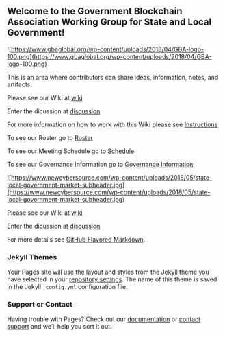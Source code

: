 ## Welcome to the Government Blockchain Association Working Group for State and Local Government!

![https://www.gbaglobal.org/wp-content/uploads/2018/04/GBA-logo-100.png](https://www.gbaglobal.org/wp-content/uploads/2018/04/GBA-logo-100.png)


This is an area where contributors can share ideas, information, notes, and artifacts.

Please see our Wiki at [wiki](https://github.com/Projectbits/gba-wg-state-local/wiki)

Enter the dicussion at [discussion](https://github.com/Projectbits/gba-wg-state-local/discussions)

For more information on how to work with this Wiki please see [Instructions](Instructions)

To see our Roster go to [Roster](Roster)

To see our Meeting Schedule go to [Schedule](Schedule)

To see our Governance Information go to [Governance Information](Governance-Information)

![https://www.newcybersource.com/wp-content/uploads/2018/05/state-local-government-market-subheader.jpg](https://www.newcybersource.com/wp-content/uploads/2018/05/state-local-government-market-subheader.jpg)


Please see our Wiki at [wiki](https://github.com/Projectbits/gba-wg-state-local/wiki)

Enter the dicussion at [discussion](https://github.com/Projectbits/gba-wg-state-local/discussions)


For more details see [GitHub Flavored Markdown](https://guides.github.com/features/mastering-markdown/).

### Jekyll Themes

Your Pages site will use the layout and styles from the Jekyll theme you have selected in your [repository settings](https://github.com/Projectbits/gba-wg-state-local/settings/pages). The name of this theme is saved in the Jekyll `_config.yml` configuration file.

### Support or Contact

Having trouble with Pages? Check out our [documentation](https://docs.github.com/categories/github-pages-basics/) or [contact support](https://support.github.com/contact) and we’ll help you sort it out.
